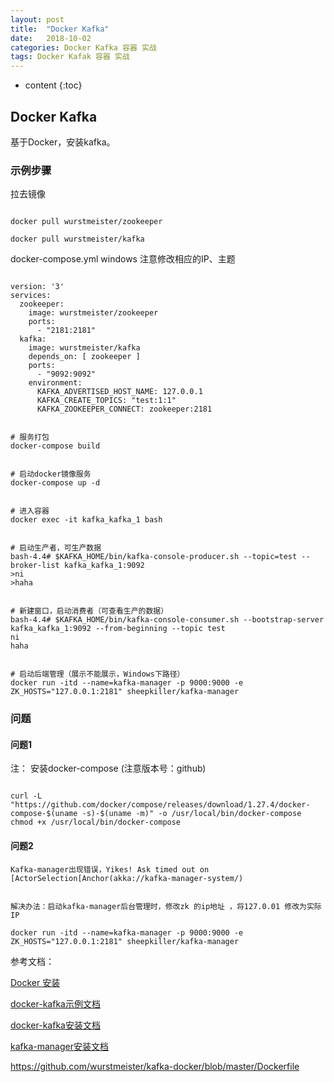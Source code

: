 ```yaml
---
layout: post
title:  "Docker Kafka"
date:   2018-10-02 
categories: Docker Kafka 容器 实战
tags: Docker Kafak 容器 实战
---
```


* content
{:toc}

## Docker Kafka

   基于Docker，安装kafka。


### 示例步骤

拉去镜像

```

docker pull wurstmeister/zookeeper

docker pull wurstmeister/kafka

```


docker-compose.yml   windows  注意修改相应的IP、主题

```

version: '3'
services:
  zookeeper:
    image: wurstmeister/zookeeper
    ports:
      - "2181:2181"
  kafka:
    image: wurstmeister/kafka
    depends_on: [ zookeeper ]
    ports:
      - "9092:9092"
    environment:
      KAFKA_ADVERTISED_HOST_NAME: 127.0.0.1
      KAFKA_CREATE_TOPICS: "test:1:1"
      KAFKA_ZOOKEEPER_CONNECT: zookeeper:2181
```


```

# 服务打包
docker-compose build


# 启动docker镜像服务
docker-compose up -d


# 进入容器 
docker exec -it kafka_kafka_1 bash


# 启动生产者，可生产数据
bash-4.4# $KAFKA_HOME/bin/kafka-console-producer.sh --topic=test --broker-list kafka_kafka_1:9092
>ni
>haha


# 新建窗口，启动消费者（可查看生产的数据）
bash-4.4# $KAFKA_HOME/bin/kafka-console-consumer.sh --bootstrap-server kafka_kafka_1:9092 --from-beginning --topic test
ni
haha


# 启动后端管理（展示不能展示，Windows下路径）
docker run -itd --name=kafka-manager -p 9000:9000 -e ZK_HOSTS="127.0.0.1:2181" sheepkiller/kafka-manager

```

### 问题

#### 问题1

注： 安装docker-compose (注意版本号：github)

```

curl -L "https://github.com/docker/compose/releases/download/1.27.4/docker-compose-$(uname -s)-$(uname -m)" -o /usr/local/bin/docker-compose
chmod +x /usr/local/bin/docker-compose

```

#### 问题2

```
Kafka-manager出现错误，Yikes! Ask timed out on [ActorSelection[Anchor(akka://kafka-manager-system/)


解决办法：启动kafka-manager后台管理时，修改zk 的ip地址 ，将127.0.01 修改为实际IP

docker run -itd --name=kafka-manager -p 9000:9000 -e ZK_HOSTS="127.0.0.1:2181" sheepkiller/kafka-manager

```

参考文档：

[Docker 安装](https://www.cnblogs.com/zhaoxxnbsp/p/13065722.html)

[docker-kafka示例文档](https://www.jianshu.com/p/0edcc3addf3f)

[docker-kafka安装文档](https://blog.csdn.net/sayoko06/article/details/104020621)

[kafka-manager安装文档](https://cloud.tencent.com/developer/article/1141507)

https://github.com/wurstmeister/kafka-docker/blob/master/Dockerfile

